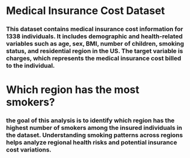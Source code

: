 # Medical Insurance Cost Dataset
### This dataset contains medical insurance cost information for 1338 individuals. It includes demographic and health-related variables such as age, sex, BMI, number of children, smoking status, and residential region in the US. The target variable is charges, which represents the medical insurance cost billed to the individual.

# Which region has the most smokers?
### the goal of this analysis is to identify which region has the highest number of smokers among the insured individuals in the dataset. Understanding smoking patterns across regions helps analyze regional health risks and potential insurance cost variations.